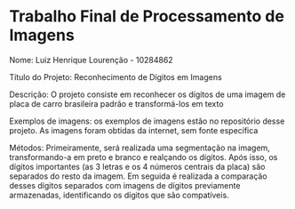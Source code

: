 # Trabalho Final de Processamento de Imagens

Nome: Luiz Henrique Lourenção - 10284862

Título do Projeto: Reconhecimento de Dígitos em Imagens

Descrição: O projeto consiste em reconhecer os dígitos de uma imagem de placa de carro brasileira padrão e transformá-los em texto

Exemplos de imagens: os exemplos de imagens estão no repositório desse projeto. As imagens foram obtidas da internet, sem fonte específica

Métodos: Primeiramente, será realizada uma segmentação na imagem, transformando-a em preto e branco e realçando os dígitos. Após isso, os dígitos importantes (as 3 letras e os 4 números centrais da placa) são separados do resto da imagem. Em seguida é realizada a comparação desses dígitos separados com imagens de dígitos previamente armazenadas, identificando os dígitos que são compatíveis.
